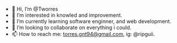 - 👋 Hi, I’m @Tworres
- 👀 I’m interested in knowled and improvement.
- 🌱 I’m currently learning software enginner, and web development.
- 💞️ I’m looking to collaborate on everything i could.
- 📫 How to reach me: torres.gnt94@gmail.com, ig: @ripguii.

<!---
Tworres/Tworres is a ✨ special ✨ repository because its `README.md` (this file) appears on your GitHub profile.
You can click the Preview link to take a look at your changes.
--->
